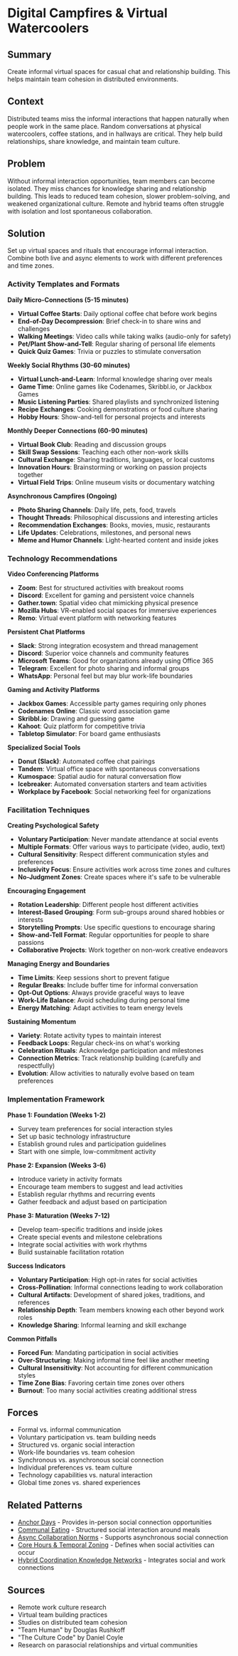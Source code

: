 ---
---
# Digital Campfires & Virtual Watercoolers

## Summary
Create informal virtual spaces for casual chat and relationship building. This helps maintain team cohesion in distributed environments.

## Context
Distributed teams miss the informal interactions that happen naturally when people work in the same place. Random conversations at physical watercoolers, coffee stations, and in hallways are critical. They help build relationships, share knowledge, and maintain team culture.

## Problem
Without informal interaction opportunities, team members can become isolated. They miss chances for knowledge sharing and relationship building. This leads to reduced team cohesion, slower problem-solving, and weakened organizational culture. Remote and hybrid teams often struggle with isolation and lost spontaneous collaboration.

## Solution
Set up virtual spaces and rituals that encourage informal interaction. Combine both live and async elements to work with different preferences and time zones.

### Activity Templates and Formats

**Daily Micro-Connections (5-15 minutes)**
- **Virtual Coffee Starts**: Daily optional coffee chat before work begins
- **End-of-Day Decompression**: Brief check-in to share wins and challenges
- **Walking Meetings**: Video calls while taking walks (audio-only for safety)
- **Pet/Plant Show-and-Tell**: Regular sharing of personal life elements
- **Quick Quiz Games**: Trivia or puzzles to stimulate conversation

**Weekly Social Rhythms (30-60 minutes)**
- **Virtual Lunch-and-Learn**: Informal knowledge sharing over meals
- **Game Time**: Online games like Codenames, Skribbl.io, or Jackbox Games
- **Music Listening Parties**: Shared playlists and synchronized listening
- **Recipe Exchanges**: Cooking demonstrations or food culture sharing
- **Hobby Hours**: Show-and-tell for personal projects and interests

**Monthly Deeper Connections (60-90 minutes)**
- **Virtual Book Club**: Reading and discussion groups
- **Skill Swap Sessions**: Teaching each other non-work skills
- **Cultural Exchange**: Sharing traditions, languages, or local customs
- **Innovation Hours**: Brainstorming or working on passion projects together
- **Virtual Field Trips**: Online museum visits or documentary watching

**Asynchronous Campfires (Ongoing)**
- **Photo Sharing Channels**: Daily life, pets, food, travels
- **Thought Threads**: Philosophical discussions and interesting articles
- **Recommendation Exchanges**: Books, movies, music, restaurants
- **Life Updates**: Celebrations, milestones, and personal news
- **Meme and Humor Channels**: Light-hearted content and inside jokes

### Technology Recommendations

**Video Conferencing Platforms**
- **Zoom**: Best for structured activities with breakout rooms
- **Discord**: Excellent for gaming and persistent voice channels
- **Gather.town**: Spatial video chat mimicking physical presence
- **Mozilla Hubs**: VR-enabled social spaces for immersive experiences
- **Remo**: Virtual event platform with networking features

**Persistent Chat Platforms**
- **Slack**: Strong integration ecosystem and thread management
- **Discord**: Superior voice channels and community features
- **Microsoft Teams**: Good for organizations already using Office 365
- **Telegram**: Excellent for photo sharing and informal groups
- **WhatsApp**: Personal feel but may blur work-life boundaries

**Gaming and Activity Platforms**
- **Jackbox Games**: Accessible party games requiring only phones
- **Codenames Online**: Classic word association game
- **Skribbl.io**: Drawing and guessing game
- **Kahoot**: Quiz platform for competitive trivia
- **Tabletop Simulator**: For board game enthusiasts

**Specialized Social Tools**
- **Donut (Slack)**: Automated coffee chat pairings
- **Tandem**: Virtual office space with spontaneous conversations
- **Kumospace**: Spatial audio for natural conversation flow
- **Icebreaker**: Automated conversation starters and team activities
- **Workplace by Facebook**: Social networking feel for organizations

### Facilitation Techniques

**Creating Psychological Safety**
- **Voluntary Participation**: Never mandate attendance at social events
- **Multiple Formats**: Offer various ways to participate (video, audio, text)
- **Cultural Sensitivity**: Respect different communication styles and preferences
- **Inclusivity Focus**: Ensure activities work across time zones and cultures
- **No-Judgment Zones**: Create spaces where it's safe to be vulnerable

**Encouraging Engagement**
- **Rotation Leadership**: Different people host different activities
- **Interest-Based Grouping**: Form sub-groups around shared hobbies or interests
- **Storytelling Prompts**: Use specific questions to encourage sharing
- **Show-and-Tell Format**: Regular opportunities for people to share passions
- **Collaborative Projects**: Work together on non-work creative endeavors

**Managing Energy and Boundaries**
- **Time Limits**: Keep sessions short to prevent fatigue
- **Regular Breaks**: Include buffer time for informal conversation
- **Opt-Out Options**: Always provide graceful ways to leave
- **Work-Life Balance**: Avoid scheduling during personal time
- **Energy Matching**: Adapt activities to team energy levels

**Sustaining Momentum**
- **Variety**: Rotate activity types to maintain interest
- **Feedback Loops**: Regular check-ins on what's working
- **Celebration Rituals**: Acknowledge participation and milestones
- **Connection Metrics**: Track relationship building (carefully and respectfully)
- **Evolution**: Allow activities to naturally evolve based on team preferences

### Implementation Framework

**Phase 1: Foundation (Weeks 1-2)**
- Survey team preferences for social interaction styles
- Set up basic technology infrastructure
- Establish ground rules and participation guidelines
- Start with one simple, low-commitment activity

**Phase 2: Expansion (Weeks 3-6)**
- Introduce variety in activity formats
- Encourage team members to suggest and lead activities
- Establish regular rhythms and recurring events
- Gather feedback and adjust based on participation

**Phase 3: Maturation (Weeks 7-12)**
- Develop team-specific traditions and inside jokes
- Create special events and milestone celebrations
- Integrate social activities with work rhythms
- Build sustainable facilitation rotation

**Success Indicators**
- **Voluntary Participation**: High opt-in rates for social activities
- **Cross-Pollination**: Informal connections leading to work collaboration
- **Cultural Artifacts**: Development of shared jokes, traditions, and references
- **Relationship Depth**: Team members knowing each other beyond work roles
- **Knowledge Sharing**: Informal learning and skill exchange

**Common Pitfalls**
- **Forced Fun**: Mandating participation in social activities
- **Over-Structuring**: Making informal time feel like another meeting
- **Cultural Insensitivity**: Not accounting for different communication styles
- **Time Zone Bias**: Favoring certain time zones over others
- **Burnout**: Too many social activities creating additional stress

## Forces
- Formal vs. informal communication
- Voluntary participation vs. team building needs
- Structured vs. organic social interaction
- Work-life boundaries vs. team cohesion
- Synchronous vs. asynchronous social connection
- Individual preferences vs. team culture
- Technology capabilities vs. natural interaction
- Global time zones vs. shared experiences

## Related Patterns
- [Anchor Days](anchor-days.md) - Provides in-person social connection opportunities
- [Communal Eating](../temporal/communal-eating.md) - Structured social interaction around meals
- [Async Collaboration Norms](async-collaboration-norms.md) - Supports asynchronous social connection
- [Core Hours & Temporal Zoning](../temporal/core-hours-temporal-zoning.md) - Defines when social activities can occur
- [Hybrid Coordination Knowledge Networks](hybrid-coordination-knowledge-networks.md) - Integrates social and work connections

## Sources
- Remote work culture research
- Virtual team building practices  
- Studies on distributed team cohesion
- "Team Human" by Douglas Rushkoff
- "The Culture Code" by Daniel Coyle
- Research on parasocial relationships and virtual communities